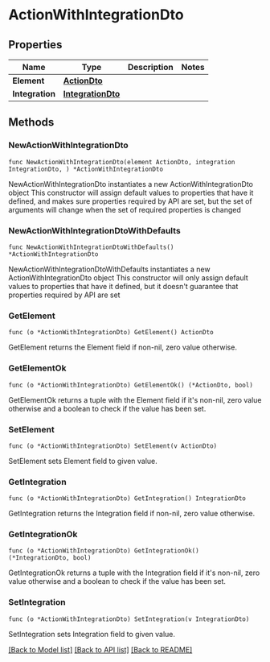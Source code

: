# ActionWithIntegrationDto

## Properties

Name | Type | Description | Notes
------------ | ------------- | ------------- | -------------
**Element** | [**ActionDto**](ActionDto.md) |  | 
**Integration** | [**IntegrationDto**](IntegrationDto.md) |  | 

## Methods

### NewActionWithIntegrationDto

`func NewActionWithIntegrationDto(element ActionDto, integration IntegrationDto, ) *ActionWithIntegrationDto`

NewActionWithIntegrationDto instantiates a new ActionWithIntegrationDto object
This constructor will assign default values to properties that have it defined,
and makes sure properties required by API are set, but the set of arguments
will change when the set of required properties is changed

### NewActionWithIntegrationDtoWithDefaults

`func NewActionWithIntegrationDtoWithDefaults() *ActionWithIntegrationDto`

NewActionWithIntegrationDtoWithDefaults instantiates a new ActionWithIntegrationDto object
This constructor will only assign default values to properties that have it defined,
but it doesn't guarantee that properties required by API are set

### GetElement

`func (o *ActionWithIntegrationDto) GetElement() ActionDto`

GetElement returns the Element field if non-nil, zero value otherwise.

### GetElementOk

`func (o *ActionWithIntegrationDto) GetElementOk() (*ActionDto, bool)`

GetElementOk returns a tuple with the Element field if it's non-nil, zero value otherwise
and a boolean to check if the value has been set.

### SetElement

`func (o *ActionWithIntegrationDto) SetElement(v ActionDto)`

SetElement sets Element field to given value.


### GetIntegration

`func (o *ActionWithIntegrationDto) GetIntegration() IntegrationDto`

GetIntegration returns the Integration field if non-nil, zero value otherwise.

### GetIntegrationOk

`func (o *ActionWithIntegrationDto) GetIntegrationOk() (*IntegrationDto, bool)`

GetIntegrationOk returns a tuple with the Integration field if it's non-nil, zero value otherwise
and a boolean to check if the value has been set.

### SetIntegration

`func (o *ActionWithIntegrationDto) SetIntegration(v IntegrationDto)`

SetIntegration sets Integration field to given value.



[[Back to Model list]](../README.md#documentation-for-models) [[Back to API list]](../README.md#documentation-for-api-endpoints) [[Back to README]](../README.md)


